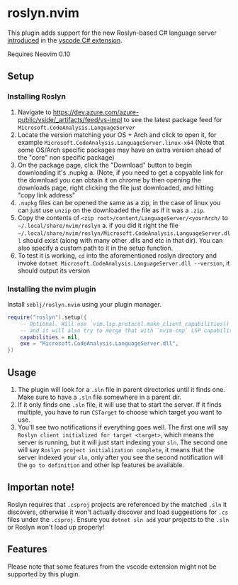 # roslyn.nvim

This plugin adds support for the new Roslyn-based C# language server [introduced](https://devblogs.microsoft.com/visualstudio/announcing-csharp-dev-kit-for-visual-studio-code) in the [vscode C# extension](https://github.com/dotnet/vscode-csharp).

Requires Neovim 0.10

## Setup

### Installing Roslyn

1. Navigate to https://dev.azure.com/azure-public/vside/_artifacts/feed/vs-impl to see the latest package feed for `Microsoft.CodeAnalysis.LanguageServer`
2. Locate the version matching your OS + Arch and click to open it, for example `Microsoft.CodeAnalysis.LanguageServer.linux-x64` (Note that some OS/Arch specific packages may have an extra version ahead of the "core" non specific package)
3. On the package page, click the "Download" button to begin downloading it's .nupkg
   a. (Note, if you need to get a copyable link for the download you can obtain it on chrome by then opening the downloads page, right clicking the file just downloaded, and hitting "copy link address"
4. `.nupkg` files can be opened the same as a zip, in the case of linux you can just use `unzip` on the downloaded the file as if it was a `.zip`.
5. Copy the contents of `<zip root>/content/LanguageServer/<yourArch/` to `~/.local/share/nvim/roslyn`
   a. if you did it right the file `~/.local/share/nvim/roslyn/Microsoft.CodeAnalysis.LanguageServer.dll` should exist (along with many other .dlls and etc in that dir).
   You can also specify a custom path to it in the setup function.
6. To test it is working, `cd` into the aforementioned roslyn directory and invoke `dotnet Microsoft.CodeAnalysis.LanguageServer.dll --version`, it should output its version

### Installing the nvim plugin

Install `seblj/roslyn.nvim` using your plugin manager.

```lua
require("roslyn").setup({
    -- Optional. Will use `vim.lsp.protocol.make_client_capabilities()`,
    -- and it will also try to merge that with `nvim-cmp` LSP capabilities
    capabilities = nil,
    exe = "Microsoft.CodeAnalysis.LanguageServer.dll",
})
```

## Usage

1. The plugin will look for a `.sln` file in parent
   directories until it finds one. Make sure to have a `.sln` file somewhere in
   a parent dir.
2. If it only finds one `.sln` file, it will use that to start the server.
   If it finds multiple, you have to run `CSTarget` to choose which target you want to use.
3. You'll see two notifications if everything goes well. The first one will say
   `Roslyn client initialized for target <target>`, which means the server is
   running, but it will just start indexing your `sln`. The second one will say
   `Roslyn project initialization complete`, it means that the server indexed
   your `sln`, only after you see the second notification will the `go to definition`
   and other lsp features be available.

## Importan note!

Roslyn requires that `.csproj` projects are referenced by the matched `.sln` it discovers, otherwise it won't actually discover and load suggestions for `.cs` files under the `.csproj`. Ensure you `dotnet sln add` your projects to the `.sln` or Roslyn won't load up properly!

## Features

Please note that some features from the vscode extension might not be supported by this plugin.
